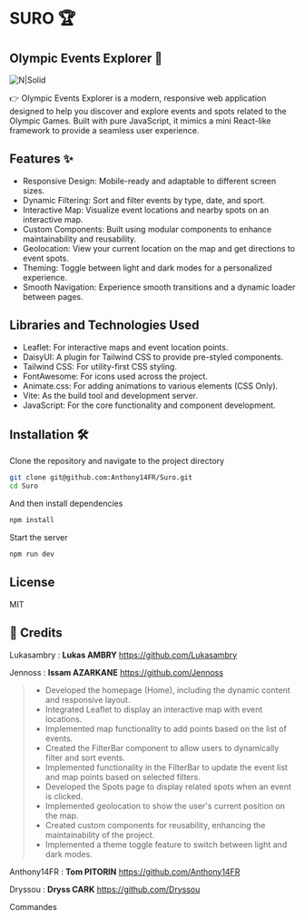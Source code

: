 # SURO 🏆
## Olympic Events Explorer 🌟
![N|Solid](https://i.imgur.com/XQSSvs7.png)

👉 Olympic Events Explorer is a modern, responsive web application designed to help you discover and explore events 
    and spots related to the Olympic Games. Built with pure JavaScript, it mimics a mini React-like framework to 
    provide a seamless user experience.

## Features ✨

- Responsive Design: Mobile-ready and adaptable to different screen sizes.
- Dynamic Filtering: Sort and filter events by type, date, and sport.
- Interactive Map: Visualize event locations and nearby spots on an interactive map.
- Custom Components: Built using modular components to enhance maintainability and reusability.
- Geolocation: View your current location on the map and get directions to event spots.
- Theming: Toggle between light and dark modes for a personalized experience.
- Smooth Navigation: Experience smooth transitions and a dynamic loader between pages.

## Libraries and Technologies Used

- Leaflet: For interactive maps and event location points.
- DaisyUI: A plugin for Tailwind CSS to provide pre-styled components.
- Tailwind CSS: For utility-first CSS styling.
- FontAwesome: For icons used across the project.
- Animate.css: For adding animations to various elements (CSS Only).
- Vite: As the build tool and development server.
- JavaScript: For the core functionality and component development.

## Installation 🛠️

Clone the repository and navigate to the project directory

```sh
git clone git@github.com:Anthony14FR/Suro.git
cd Suro
```

And then install dependencies

```sh
npm install
```

Start the server

```sh
npm run dev
```

## License

MIT

## 💎 Credits
Lukasambry : **Lukas AMBRY**
https://github.com/Lukasambry

Jennoss : **Issam AZARKANE**
https://github.com/Jennoss

> - Developed the homepage (Home), including the dynamic content and responsive layout.
> - Integrated Leaflet to display an interactive map with event locations.
> - Implemented map functionality to add points based on the list of events.
> - Created the FilterBar component to allow users to dynamically filter and sort events.
> - Implemented functionality in the FilterBar to update the event list and map points based on selected filters.
> - Developed the Spots page to display related spots when an event is clicked.
> - Implemented geolocation to show the user's current position on the map.
> - Created custom components for reusability, enhancing the maintainability of the project.
> - Implemented a theme toggle feature to switch between light and dark modes.

Anthony14FR : **Tom PITORIN**
https://github.com/Anthony14FR

Dryssou : **Dryss CARK**
https://github.com/Dryssou

Commandes
